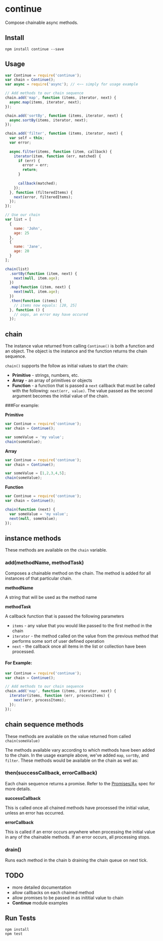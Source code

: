 # continue

Compose chainable async methods.

## Install

```
npm install continue --save
```

## Usage

```js
var Continue = require('continue');
var chain = Continue();
var async = require('async'); // <~~ simply for usage example

// Add methods to our chain sequence
chain.add('map', function (items, iterator, next) {
  async.map(items, iterator, next);
});

chain.add('sortBy', function (items, iterator, next) {
  async.sortBy(items, iterator, next);
});

chain.add('filter', function (items, iterator, next) {
  var self = this;
  var error;
  
  async.filter(items, function (item, callback) {
    iterator(item, function (err, matched) {
      if (err) {
        error = err;
        return;
      }
      
      callback(matched);
    });
  }, function (filteredItems) {
    next(error, filteredItems);
  });
});

// Use our chain
var list = [
  {
    name: 'John',
    age: 25
  },
  {
    name: 'Jane',
    age: 20
  }
];

chain(list)
  .sortBy(function (item, next) {
    next(null, item.age);
  })
  .map(function (item, next) {
    next(null, item.age);
  })
  .then(function (items) {
    // items now equals: [20, 25]
  }, function () {
    // oops, an error may have occured
  });
```

## chain

The instance value returned from calling `Continue()` is both a function and an object. The object is the instance and the function returns the chain sequence.

`chain()` supports the follow as initial values to start the chain:

* **Primitive** - strings, numbers, etc.
* **Array** - an array of primitives or objects
* **Function** - a function that is passed a `next` callback that must be called with the following: `next(err, value)`. The value passed as the second argument becomes the initial value of the chain.

###For example:

**Primitive**

```js
var Continue = require('continue');
var chain = Continue();

var someValue = 'my value';
chain(someValue);
```

**Array**

```js
var Continue = require('continue');
var chain = Continue();

var someValue = [1,2,3,4,5];
chain(someValue);
```

**Function**

```js
var Continue = require('continue');
var chain = Continue();

chain(function (next) {
  var someValue = 'my value';
  next(null, someValue);
});
```

## instance methods

These methods are available on the `chain` variable.

### add(methodName, methodTask)

Composes a chainable method on the chain. The method is added for all instances of that particular chain.

**methodName**

A string that will be used as the method name

**methodTask**

A callback function that is passed the following parameters

* `items` - any value that you would like passed to the first method in the chain
* `iterator` - the method called on the value from the previous method that performs some sort of user defined operation
* `next` - the callback once all items in the list or collection have been processed.

#### For Example:

```js
var Continue = require('continue');
var chain = Continue();

// Add methods to our chain sequence
chain.add('map', function (items, iterator, next) {
  iterator(items, function (err, processItems) {
    next(err, processItems);
  });
});
```

## chain sequence methods

These methods are available on the value returned from called `chain(someValue)`

The methods available vary according to which methods have been added to the chain. In the usage example above, we've added `map`, `sortBy`, and `filter`. These methods would be available on the chain as well as:

### then(successCallback, errorCallback)

Each chain sequence returns a promise. Refer to the [Promises/A+](http://promises-aplus.github.io/promises-spec/) spec for more details.

**successCallback**

This is called once all chained methods have processed the initial value, unless an error has occurred.

**errorCallback**

This is called if an error occurs anywhere when processing the initial value in any of the chainable methods. If an error occurs, all processing stops.

### drain()

Runs each method in the chain b draining the chain queue on next tick.


## TODO

* more detailed documentation
* allow callbacks on each chained method
* allow promises to be passed in as inititial value to chain
* **Continue** module examples


## Run Tests

```
npm install
npm test
```
